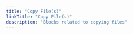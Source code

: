 ```yaml
---
title: "Copy File(s)"
linkTitle: "Copy File(s)"
description: "Blocks related to copying files"
---
```

